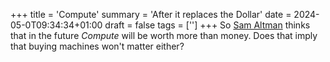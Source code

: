 +++
title = 'Compute'
summary = 'After it replaces the Dollar'
date = 2024-05-0T09:34:34+01:00
draft = false
tags = ['']
+++
So [Sam Altman](vhttps://www.youtube.com/watch?v=brDCOQ5CUos) thinks that in the future *Compute* will be worth more than money. Does that imply that buying machines won't matter either?
